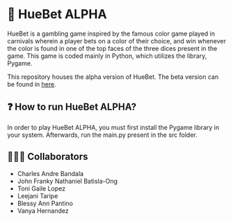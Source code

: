 # 🎲 **HueBet ALPHA**
HueBet is a gambling game inspired by the famous color game played in carnivals wherein a player bets on a color of their choice, and win whenever the color is found in one of the top faces of the three dices present in the game. This game is coded mainly in Python, which utilizes the library, Pygame.

This repository houses the alpha version of HueBet. The beta version can be found in [here](https://github.com/magniefique/HueBet-Beta).

## ❓ How to run HueBet ALPHA?
In order to play HueBet ALPHA, you must first install the Pygame library in your system. Afterwards, run the main.py present in the src folder.

## 👨🏻‍💻 **Collaborators**
- Charles Andre Bandala
- John Franky Nathaniel Batisla-Ong
- Toni Gaile Lopez
- Leejani Taripe
- Blessy Ann Pantino
- Vanya Hernandez
